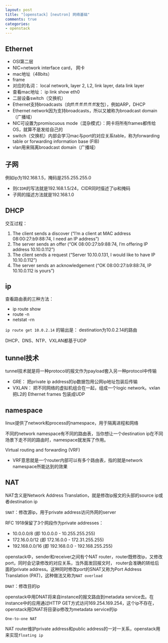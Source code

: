 ```yaml
---
layout: post
title: "[openstack] [neutron] 网络基础"
comments: true
categories:
- openstack
---
```


Ethernet
--------

- OSI第二层
- NIC=network interface card， 网卡
- mac地址（48bits）
- frame
- 对应的名词： local network, layer 2, L2, link layer, data link layer
- 查看mac地址： ip link show eth0
- 二层设备switch（交换机）
- Ethernet支持broadcasts（向ff:ff:ff:ff:ff:ff发包），例如ARP，DHCP
- Ethernet network因为支持broadcasts，所以又被称为broadcast domain（广播域）
- NIC可设置为promiscuous mode（混杂模式）：网卡将所有frames都传给OS，就算不是发给自己的
- switch（交换机）内部会学习mac与port的对应关系table，称为forwarding table or forwarding information base (FIB)
- vlan用来隔离broadcast domain（广播域）

子网
----

例如ip为192.168.1.5，掩码是255.255.255.0

  - 则`CIDR`的写法就是192.168.1.5/24，CIDR同时描述了ip和掩码
  - 子网的描述方法就是192.168.1.0

DHCP
----

交互过程：

1. The client sends a discover (“I’m a client at MAC address 08:00:27:b9:88:74, I need an IP address”)
1. The server sends an offer (“OK 08:00:27:b9:88:74, I’m offering IP address 10.10.0.112”)
1. The client sends a request (“Server 10.10.0.131, I would like to have IP 10.10.0.112”)
1. The server sends an acknowledgement (“OK 08:00:27:b9:88:74, IP 10.10.0.112 is yours”)

ip
---

查看路由表的三种方法：

- ip route show
- route -n
- netstat -rn

`ip route get 10.0.2.14` 的输出是： destination为10.0.2.14的路由

DHCP、DNS、NTP、VXLAN都基于UDP

tunnel技术
---------

tunnel技术就是将一种protocol的报文作为payload套入另一种protocol中传输

  - GRE： 把private ip address的ip数据包用公网ip地址包装后传输
  - VXLAN： 把不同网络的虚拟机组合在一起，组成一个logic network。vxlan把L2的 Ethernet frames 包装成UDP


namespace
---------

linux提供了network和process的namespace，用于隔离进程和网络

不同的network namespace有不同的路由表，当你想让一个destination ip在不同场景下走不同的路由时，namespace就发挥了作用。

Virtual routing and forwarding (VRF)
  - VRF意思就是一个router内部可以有多个路由表，指的就是network namespace所能达到的效果

NAT
---

NAT含义是Network Address Translation，就是修改ip报文的头部的source ip或者destination ip

`SNAT`：修改源ip，用于private address访问外网的server

RFC 1918保留了3个网段作为private addresses：

- 10.0.0.0/8 (即 10.0.0.0 - 10.255.255.255)
- 172.16.0.0/12 (即 172.16.0.0 - 172.31.255.255)
- 192.168.0.0/16 (即 192.168.0.0 - 192.168.255.255)

openstack中，sender和receiver之间有个NAT router，router既修改ip，又修改port，同时会记录修改的对应关系，当外面发回报文时，
router会准确的转给后面的private address。这种同时修改port的SNAT又称为Port Address Translation (PAT)，这种做法又称为`NAT overload`

`DNAT`：修改目的ip

openstack中用DNAT将来自instance的报文路由到metadata service去。在instance中的应用通过HTTP GET方式访问169.254.169.254，这个ip不存在，
openstack用DNAT将目录ip修改为metadata service的ip

`One-to-one NAT`

NAT router维护private address和public address的一对一关系，openstack用来实现`floating ip`
